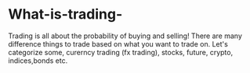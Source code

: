 # What-is-trading-
Trading is all about the probability of buying and selling!
There are many difference things to trade based on what you want to trade on. 
Let's categorize some, curerncy trading (fx trading), stocks, future, crypto, indices,bonds etc.
